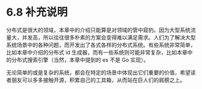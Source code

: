# 6.8 补充说明

分布式是很大的领域，本章中的介绍只能算是对领域的管中窥豹。因为大型系统流量大，并发高，所以往往很多朴素的方案会变得难以满足需求。人们为了解决大型系统场景中的各种问题，而开发出了各式各样的分布式系统。有些系统非常简单，比如本章中介绍的分布式 id 生成器，而有一些系统则可能非常复杂，比如本章中的分布式搜索引擎（当然，本章中提到的 es 不是 Go 实现）。

无论简单的或是复杂的系统，都会在特定的场景中体现出它们重要的价值，希望读者朋友可以多多接触开源，积累自己的工具箱，从而站在巨人们的肩膀之上。
